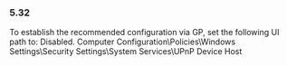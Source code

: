 
### 5.32  
To establish the recommended configuration via GP, set the following UI path to: Disabled. 
Computer Configuration\Policies\Windows Settings\Security Settings\System 
Services\UPnP Device Host 
